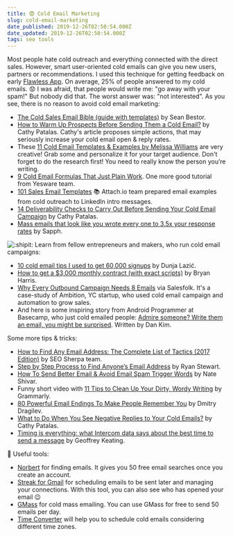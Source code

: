 ```yaml
---
title: 😨 Cold Email Marketing
slug: cold-email-marketing
date_published: 2019-12-26T02:50:54.000Z
date_updated: 2019-12-26T02:50:54.000Z
tags: seo tools
---
```


Most people hate cold outreach and everything connected with the direct sales. However, smart user-oriented cold emails can give you new users, partners or recommendations. I used this technique for getting feedback on early [Flawless App](https://flawlessapp.io/?utm_source=Github&amp;utm_campaign=Collection-Marketing-For-Engineers&amp;utm_medium=Free-Collection). On average, 25% of people answered to my cold emails. 😟 I was afraid, that people would write me: "go away with your spam!" But nobody did that. The worst answer was: "not interested". As you see, there is no reason to avoid cold email marketing:

- [The Cold Sales Email Bible (guide with templates)](https://sumo.com/stories/cold-email-templates) by Sean Bestor.
- [How to Warm Up Prospects Before Sending Them a Cold Email?](https://blog.woodpecker.co/cold-email/warm-prospects/) by Cathy Patalas. Cathy's article proposes simple actions, that may seriously increase your cold email open & reply rates.
- These [11 Cold Email Templates & Examples by Melissa Williams](http://www.yesware.com/blog/cold-email-template/) are very creative! Grab some and personalize it for your target audience. Don't forget to do the research first! You need to really know the person you’re writing.
- [9 Cold Email Formulas That Just Plain Work](http://www.yesware.com/blog/cold-email/). One more good tutorial from Yesware team.
- [101 Sales Email Templates](https://attach.io/sales-email-templates/) 📚 Attach.io team prepared email examples from cold outreach to LinkedIn intro messages.
- [14 Deliverability Checks to Carry Out Before Sending Your Cold Email Campaign](https://blog.woodpecker.co/cold-email/deliverability-checks/) by Cathy Patalas.
- [Mass emails that look like you wrote every one to 3.5x your response rates](http://www.artofemails.com/mail-merge-email-personalization#why-personalize) by Sapph.

![:shipit:](https://github.githubassets.com/images/icons/emoji/shipit.png)
Learn from fellow entrepreneurs and makers, who run cold email campaigns:

- [10 cold email tips I used to get 60,000 signups](https://medium.com/marketing-and-entrepreneurship/10-cold-email-tips-i-used-to-get-60-000-app-signups-dd928d86ca21) by Dunja Lazić.
- [How to get a $3,000 monthly contract (with exact scripts)](http://videofruit.com/blog/3kpermonth/) by Bryan Harris.
- [Why Every Outbound Campaign Needs 8 Emails](https://salesfolk.com/blog/why-every-outbound-campaign-needs-8-emails/) via Salesfolk. It's a case-study of Ambition, YC startup, who used cold email campaign and automation to grow sales.
- And here is some inspiring story from Android Programmer at Basecamp, who just cold emailed people: [Admire someone? Write them an email, you might be surprised](https://m.signalvnoise.com/admire-someone-write-them-an-email-you-might-be-surprised-27e2f94f0fc1). Written by Dan Kim.

Some more tips & tricks:

- [How to Find Any Email Address: The Complete List of Tactics (2017 Edition)](http://seosherpa.com/find-email-address/) by SEO Sherpa team.
- [Step by Step Process to Find Anyone’s Email Address](http://webris.org/find-anyones-email-address/) by Ryan Stewart.
- [How To Send Better Email & Avoid Email Spam Trigger Words](https://www.shivarweb.com/9451/email-spam-trigger-words/) by Nate Shivar.
- Funny short video with [11 Tips to Clean Up Your Dirty, Wordy Writing](https://www.grammarly.com/blog/clean-up-your-writing/) by Grammarly.
- [80 Powerful Email Endings To Make People Remember You](https://www.criminallyprolific.com/email-endings/) by Dmitry Dragilev.
- [What to Do When You See Negative Replies to Your Cold Emails?](https://blog.woodpecker.co/cold-email/negative-replies/) by Cathy Patalas.
- [Timing is everything: what Intercom data says about the best time to send a message](https://blog.intercom.com/timing-is-everything-what-our-data-says-about-when-to-message-your-customers/) by Geoffrey Keating.

📌 Useful tools:

- [Norbert](https://www.voilanorbert.com/) for finding emails. It gives you 50 free email searches once you create an account.
- [Streak for Gmail](https://www.streak.com/) for scheduling emails to be sent later and managing your connections. With this tool, you can also see who has opened your email 😉
- [GMass](https://www.gmass.co/) for cold mass emailing. You can use GMass for free to send 50 emails per day.
- [Time Converter](http://www.worldtimebuddy.com/) will help you to schedule cold emails considering different time zones.
